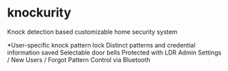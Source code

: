 # knockurity
Knock detection based customizable home security system

*User-specific knock pattern lock
Distinct patterns and credential information saved
Selectable door bells
Protected with LDR
Admin Settings / New Users / Forgot Pattern
Control via Bluetooth

